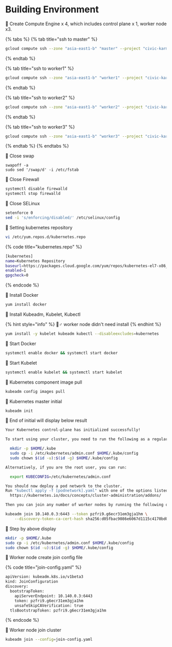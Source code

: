 # Building Environment

🎯 Create Compute Engine x 4, which includes control plane x 1, worker node x3.

{% tabs %}
{% tab title="ssh to master" %}
```bash
gcloud compute ssh --zone "asia-east1-b" "master" --project "civic-karma-321707"
```
{% endtab %}

{% tab title="ssh to worker1" %}
```bash
gcloud compute ssh --zone "asia-east1-b" "worker1" --project "civic-karma-321707
```
{% endtab %}

{% tab title="ssh to worker2" %}
```bash
gcloud compute ssh --zone "asia-east1-b" "worker2" --project "civic-karma-321707
```
{% endtab %}

{% tab title="ssh to worker3" %}
```bash
gcloud compute ssh --zone "asia-east1-b" "worker3" --project "civic-karma-321707
```
{% endtab %}
{% endtabs %}

🎯 Close swap

```text
swapoff -a
sudo sed '/swap/d' -i /etc/fstab
```

🎯 Close Firewall

```bash
systemctl disable firewalld
systemctl stop firewalld
```

🎯 Close SELinux

```bash
setenforce 0
sed -i 's/enforcing/disabled/' /etc/selinux/config
```

🎯 Setting kubernetes repository

```bash
vi /etc/yum.repos.d/kubernetes.repo
```

{% code title="kubernetes.repo" %}
```bash
[kubernetes]
name=Kubernetes Repository
baseurl=https://packages.cloud.google.com/yum/repos/kubernetes-el7-x86_64/
enabled=1
gpgcheck=0
```
{% endcode %}

🎯 Install Docker

```bash
yum install docker
```

🎯 Install Kubeadm, Kubelet, Kubectl

{% hint style="info" %}
🧙♂ worker node didn't need install 
{% endhint %}

```bash
yum install -y kubelet kubeadm kubectl --disableexcludes=kubernetes
```

🎯 Start Docker

```bash
systemctl enable docker && systemctl start docker
```

🎯 Start Kubelet

```bash
systemctl enable kubelet && systemctl start kubelet
```

🎯 Kubernetes component image pull

```bash
kubeadm config images pull
```

🎯 Kubernetes master initial

```bash
kubeadm init
```

🎯 End of initial will display below result

```bash
Your Kubernetes control-plane has initialized successfully!

To start using your cluster, you need to run the following as a regular user:

  mkdir -p $HOME/.kube
  sudo cp -i /etc/kubernetes/admin.conf $HOME/.kube/config
  sudo chown $(id -u):$(id -g) $HOME/.kube/config

Alternatively, if you are the root user, you can run:

  export KUBECONFIG=/etc/kubernetes/admin.conf

You should now deploy a pod network to the cluster.
Run "kubectl apply -f [podnetwork].yaml" with one of the options listed at:
  https://kubernetes.io/docs/concepts/cluster-administration/addons/

Then you can join any number of worker nodes by running the following on each as root:

kubeadm join 10.140.0.3:6443 --token pzfri9.g6ecr31em3gja1hm \
	--discovery-token-ca-cert-hash sha256:d05fbac9086e6067d1115c4170bd0763e4deba72cd8b5ef01072f47cac9d72f7
```

🎯 Step by above display

```bash
mkdir -p $HOME/.kube
sudo cp -i /etc/kubernetes/admin.conf $HOME/.kube/config
sudo chown $(id -u):$(id -g) $HOME/.kube/config
```

🎯 Worker node create join config file

{% code title="join-config.yaml" %}
```bash
apiVersion: kubeadm.k8s.io/v1beta3
kind: JoinConfiguration
discovery:
  bootstrapToken:
    apiServerEndpoint: 10.140.0.3:6443
    token: pzfri9.g6ecr31em3gja1hm
    unsafeSkipCAVerification: true
  tlsBootstrapToken: pzfri9.g6ecr31em3gja1hm
```
{% endcode %}

🎯 Worker node join cluster

```bash
kubeadm join --config=join-config.yaml
```



